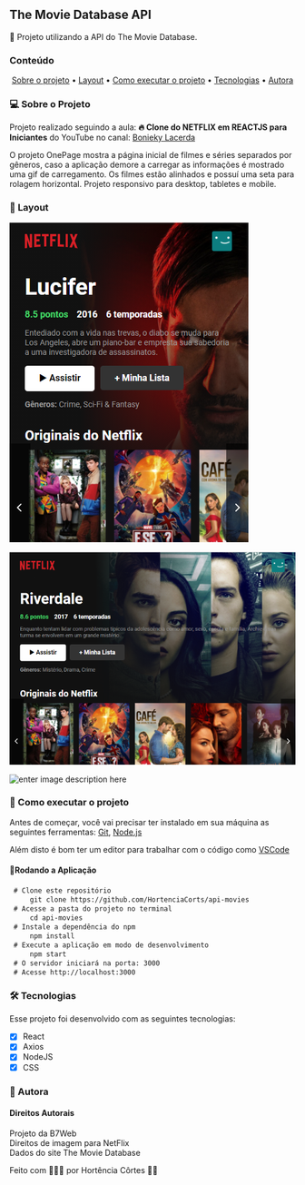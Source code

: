 ## The Movie Database API

🌱 Projeto utilizando a API do The Movie Database.

### Conteúdo

<p align="center">  
	<a href="#sobre-projeto">Sobre o projeto</a> •
	<a href="#layout">Layout</a> • 
	<a href="#executar-projeto">Como executar o projeto</a> • 
	<a href="#tecnologias">Tecnologias</a> • 
	<a href="#autora">Autora</a>  
</p>

### 💻 Sobre o Projeto<a id="sobre-projeto"></a>

Projeto realizado seguindo a aula: **🔥 Clone do NETFLIX em REACTJS para Iniciantes** do YouTube no canal: [Bonieky Lacerda](https://www.youtube.com/channel/UCw9mYSlqKRXI6l4vH-tAYpQ)

O projeto OnePage mostra a página inicial de filmes e séries separados por gêneros, caso a aplicação demore a carregar as informações é mostrado uma gif de carregamento. Os filmes estão alinhados e possuí uma seta para rolagem horizontal. Projeto responsivo para desktop, tabletes e mobile.

### 🎨  Layout <a id="layout"></a>
![enter image description here](https://github.com/HortenciaCorts/api-movies/blob/main/src/images/mobile.png?raw=true)

![enter image description here](https://github.com/HortenciaCorts/api-movies/blob/main/src/images/tablet.png?raw=true)

![enter image description here](https://github.com/HortenciaCorts/api-movies/blob/main/src/images/api-movie.gif?raw=true)

### 🚀  Como executar o projeto <a id="executar-projeto"></a>

Antes de começar, você vai precisar ter instalado em sua máquina as seguintes ferramentas:  [Git](https://git-scm.com/),  [Node.js](https://nodejs.org/pt-br/)

Além disto é bom ter um editor para trabalhar com o código como  [VSCode](https://code.visualstudio.com/)

#### 🎲Rodando a Aplicação

     # Clone este repositório
	     git clone https://github.com/HortenciaCorts/api-movies
     # Acesse a pasta do projeto no terminal
	     cd api-movies
     # Instale a dependência do npm
	     npm install
     # Execute a aplicação em modo de desenvolvimento
	     npm start 
     # O servidor iniciará na porta: 3000
     # Acesse http://localhost:3000
    
### 🛠 Tecnologias <a id="tecnologias"></a>

Esse projeto foi desenvolvido com as seguintes tecnologias:
- [x] React
- [x] Axios
- [x] NodeJS
- [x] CSS

### 👧 Autora <a id="autora"></a>

#### Direitos Autorais

Projeto da B7Web  
Direitos de imagem para NetFlix  
Dados do site The Movie Database

Feito com 💖🥵😵 por Hortência Côrtes 👩‍💻 